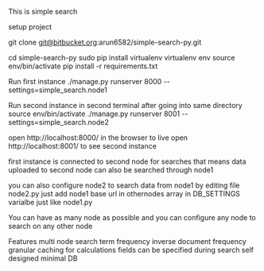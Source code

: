 This is simple search

setup project

git clone git@bitbucket.org:arun6582/simple-search-py.git

cd simple-search-py
sudo pip install virtualenv
virtualenv env
source env/bin/activate
pip install -r requirements.txt

Run first instance
./manage.py runserver 8000 --settings=simple_search.node1


Run second instance in second terminal after going into same directory
source env/bin/activate
./manage.py runserver 8001 --settings=simple_search.node2


open http://localhost:8000/ in the browser to live
open http://localhost:8001/ to see second instance


first instance is connected to second node for searches that means data uploaded
to second node can also be searched through node1

you can also configure node2 to search data from node1 by editing file node2.py
just add node1 base url in othernodes array in DB_SETTINGS varialbe just like
node1.py


You can have as many node as possible and you can configure any node to search on
any other node

Features
multi node search
term frequency
inverse document frequency
granular caching for calculations
fields can be specified during search
self designed minimal DB
